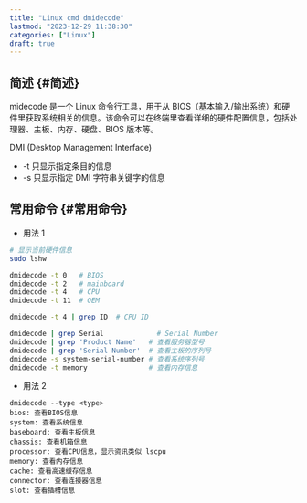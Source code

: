 ```yaml
---
title: "Linux cmd dmidecode"
lastmod: "2023-12-29 11:38:30"
categories: ["Linux"]
draft: true
---
```


## 简述 {#简述}

midecode 是一个 Linux 命令行工具，用于从 BIOS（基本输入/输出系统）和硬件里获取系统相关的信息。该命令可以在终端里查看详细的硬件配置信息，包括处理器、主板、内存、硬盘、BIOS 版本等。

DMI (Desktop Management Interface)

-   -t  只显示指定条目的信息
-   -s  只显示指定 DMI 字符串关键字的信息


## 常用命令 {#常用命令}

-   用法 1

<!--listend-->

```bash
# 显示当前硬件信息
sudo lshw

dmidecode -t 0   # BIOS
dmidecode -t 2   # mainboard
dmidecode -t 4   # CPU
dmidecode -t 11  # OEM

dmidecode -t 4 | grep ID  # CPU ID

dmidecode | grep Serial             # Serial Number
dmidecode | grep 'Product Name'   # 查看服务器型号
dmidecode | grep 'Serial Number'  # 查看主板的序列号
dmidecode -s system-serial-number # 查看系统序列号
dmidecode -t memory               # 查看内存信息
```

-   用法 2

<!--listend-->

```nil
dmidecode --type <type>
bios: 查看BIOS信息
system: 查看系统信息
baseboard: 查看主板信息
chassis: 查看机箱信息
processor: 查看CPU信息，显示资讯类似 lscpu
memory: 查看内存信息
cache: 查看高速缓存信息
connector: 查看连接器信息
slot: 查看插槽信息
```